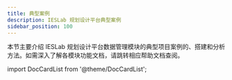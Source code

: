 ```yaml
---
title: 典型案例
description: IESLab 规划设计平台典型案例
sidebar_position: 100
---
```



本节主要介绍 IESLab 规划设计平台数据管理模块的典型项目案例的、搭建和分析方法。如需深入了解各模块功能文档，请跳转相应帮助文档查阅。


import DocCardList from '@theme/DocCardList';

<DocCardList />